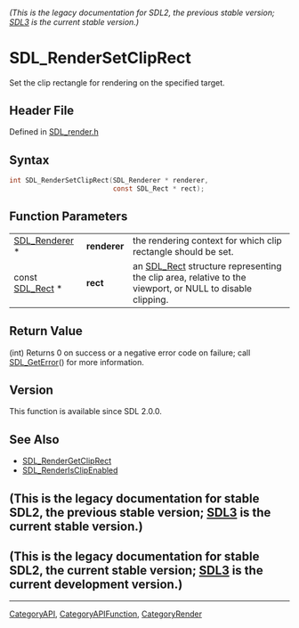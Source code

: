 ###### (This is the legacy documentation for SDL2, the previous stable version; [SDL3](https://wiki.libsdl.org/SDL3/) is the current stable version.)
# SDL_RenderSetClipRect

Set the clip rectangle for rendering on the specified target.

## Header File

Defined in [SDL_render.h](https://github.com/libsdl-org/SDL/blob/SDL2/include/SDL_render.h)

## Syntax

```c
int SDL_RenderSetClipRect(SDL_Renderer * renderer,
                          const SDL_Rect * rect);
```

## Function Parameters

|                                |              |                                                                                                                      |
| ------------------------------ | ------------ | -------------------------------------------------------------------------------------------------------------------- |
| [SDL_Renderer](SDL_Renderer) * | **renderer** | the rendering context for which clip rectangle should be set.                                                        |
| const [SDL_Rect](SDL_Rect) *   | **rect**     | an [SDL_Rect](SDL_Rect) structure representing the clip area, relative to the viewport, or NULL to disable clipping. |

## Return Value

(int) Returns 0 on success or a negative error code on failure; call
[SDL_GetError](SDL_GetError)() for more information.

## Version

This function is available since SDL 2.0.0.

## See Also

- [SDL_RenderGetClipRect](SDL_RenderGetClipRect)
- [SDL_RenderIsClipEnabled](SDL_RenderIsClipEnabled)


## (This is the legacy documentation for stable SDL2, the previous stable version; [SDL3](https://wiki.libsdl.org/SDL3/) is the current stable version.)



## (This is the legacy documentation for stable SDL2, the current stable version; [SDL3](https://wiki.libsdl.org/SDL3/) is the current development version.)



----
[CategoryAPI](CategoryAPI), [CategoryAPIFunction](CategoryAPIFunction), [CategoryRender](CategoryRender)

